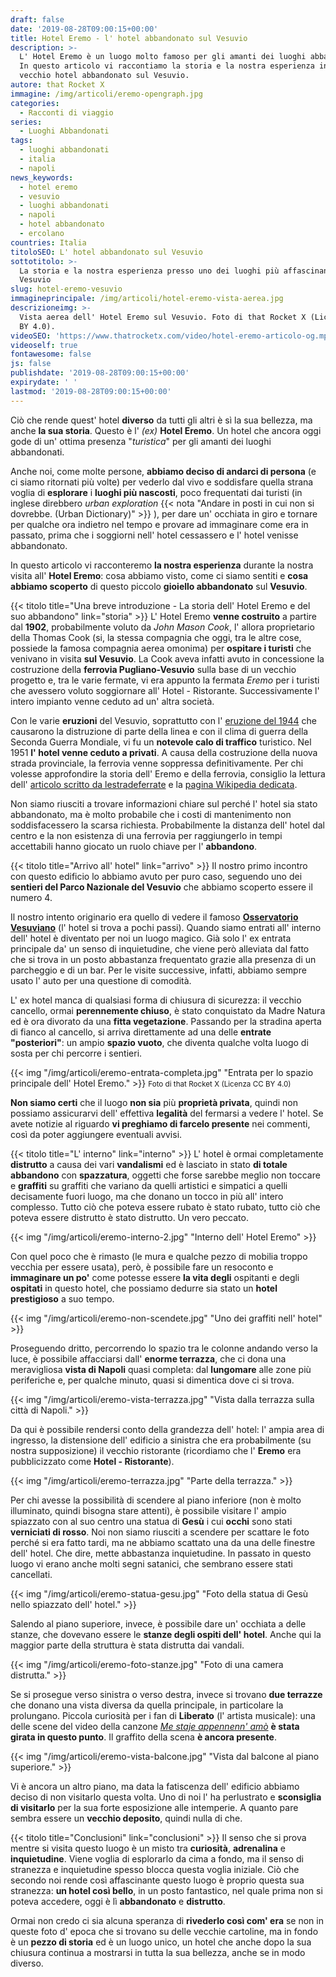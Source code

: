 ```yaml
---
draft: false
date: '2019-08-28T09:00:15+00:00'
title: Hotel Eremo - l' hotel abbandonato sul Vesuvio
description: >-
  L' Hotel Eremo è un luogo molto famoso per gli amanti dei luoghi abbandonati.
  In questo articolo vi raccontiamo la storia e la nostra esperienza in questo
  vecchio hotel abbandonato sul Vesuvio.
autore: that Rocket X
immagine: /img/articoli/eremo-opengraph.jpg
categories:
  - Racconti di viaggio
series:
  - Luoghi Abbandonati
tags:
  - luoghi abbandonati
  - italia
  - napoli
news_keywords:
  - hotel eremo
  - vesuvio
  - luoghi abbandonati
  - napoli
  - hotel abbandonato
  - ercolano
countries: Italia
titoloSEO: L' hotel abbandonato sul Vesuvio
sottotitolo: >-
  La storia e la nostra esperienza presso uno dei luoghi più affascinanti del
  Vesuvio
slug: hotel-eremo-vesuvio
immagineprincipale: /img/articoli/hotel-eremo-vista-aerea.jpg
descrizioneimg: >-
  Vista aerea dell' Hotel Eremo sul Vesuvio. Foto di that Rocket X (Licenza CC
  BY 4.0).
videoSEO: 'https://www.thatrocketx.com/video/hotel-eremo-articolo-og.mp4'
videoself: true
fontawesome: false
js: false
publishdate: '2019-08-28T09:00:15+00:00'
expirydate: ' '
lastmod: '2019-08-28T09:00:15+00:00'
---
```

Ciò che rende quest' hotel **diverso** da tutti gli altri è sì la sua bellezza, ma anche **la sua storia**. Questo è l' _(ex)_ **Hotel Eremo**. Un hotel che ancora oggi gode di un' ottima presenza "_turistica_" per gli amanti dei luoghi abbandonati. 

Anche noi, come molte persone, **abbiamo deciso di andarci di persona** (e ci siamo ritornati più volte) per vederlo dal vivo e soddisfare quella strana voglia di **esplorare** i **luoghi più nascosti**, poco frequentati dai turisti (in inglese direbbero _urban exploration_ {{< nota "Andare in posti in cui non si dovrebbe. (Urban Dictionary)" >}} ), per dare un' occhiata in giro e tornare per qualche ora indietro nel tempo e provare ad immaginare come era in passato, prima che i soggiorni nell' hotel cessassero e l' hotel venisse abbandonato.​

In questo articolo vi racconteremo **la nostra esperienza** durante la nostra visita all' **Hotel Eremo**: cosa abbiamo visto, come ci siamo sentiti e **cosa abbiamo scoperto** di questo piccolo **gioiello abbandonato** sul **Vesuvio**.​

{{< titolo title="Una breve introduzione - La storia dell' Hotel Eremo e del suo abbandono" link="storia" >}}​
L' Hotel Eremo **venne costruito** a partire dal **1902**, probabilmente voluto da _John Mason Cook_, l' allora proprietario della Thomas Cook (si, la stessa compagnia che oggi, tra le altre cose, possiede la famosa compagnia aerea omonima) per **ospitare i turisti** che venivano in visita **sul Vesuvio**. La Cook aveva infatti avuto in concessione la costruzione della **ferrovia Pugliano-Vesuvio** sulla base di un vecchio progetto e, tra le varie fermate, vi era appunto la fermata _Eremo_ per i turisti che avessero voluto soggiornare all' Hotel - Ristorante. Successivamente l' intero impianto venne ceduto ad un' altra società.​

Con le varie **eruzioni** del Vesuvio, soprattutto con l' [eruzione del 1944](https://it.wikipedia.org/wiki/Eruzione_del_Vesuvio_del_1944) che causarono la distruzione di parte della linea e con il clima di guerra della Seconda Guerra Mondiale, vi fu un **notevole calo di traffico** turistico. Nel 1951 **l' hotel venne ceduto a privati**. A causa della costruzione della nuova strada provinciale, la ferrovia venne soppressa definitivamente. Per chi volesse approfondire la storia dell' Eremo e della ferrovia, consiglio la lettura dell' [articolo scritto da lestradeferrate](http://www.lestradeferrate.it/mono67.htm) e la [pagina Wikipedia dedicata](https://it.wikipedia.org/wiki/Ferrovia_Pugliano-Vesuvio).​

Non siamo riusciti a trovare informazioni chiare sul perché l' hotel sia stato abbandonato, ma è molto probabile che i costi di mantenimento non soddisfacessero la scarsa richiesta. Probabilmente la distanza dell' hotel dal centro e la non esistenza di una ferrovia per raggiungerlo in tempi accettabili hanno giocato un ruolo chiave per l' **abbandono**.​

{{< titolo title="Arrivo all' hotel" link="arrivo" >}}​
Il nostro primo incontro con questo edificio lo abbiamo avuto per puro caso, seguendo uno dei **sentieri del Parco Nazionale del Vesuvio** che abbiamo scoperto essere il numero 4.​

Il nostro intento originario era quello di vedere il famoso **[Osservatorio Vesuviano](https://it.wikipedia.org/wiki/Osservatorio_Vesuviano)** (l' hotel si trova a pochi passi). Quando siamo entrati all' interno dell' hotel è diventato per noi un luogo magico. Già solo l' ex entrata principale da' un senso di inquietudine, che viene però alleviata dal fatto che si trova in un posto abbastanza frequentato grazie alla presenza di un parcheggio e di un bar. Per le visite successive, infatti, abbiamo sempre usato l' auto per una questione di comodità.​

L' ex hotel manca di qualsiasi forma di chiusura di sicurezza: il vecchio cancello, ormai **perennemente chiuso**, è stato conquistato da Madre Natura ed è ora divorato da una **fitta vegetazione**. Passando per la stradina aperta di fianco al cancello, si arriva direttamente ad una delle **entrate "posteriori"**: un ampio **spazio vuoto**, che diventa qualche volta luogo di sosta per chi percorre i sentieri.​

{{< img "/img/articoli/eremo-entrata-completa.jpg" "Entrata per lo spazio principale dell' Hotel Eremo." >}}
<small>Foto di that Rocket X (Licenza CC BY 4.0)</small>

**Non siamo certi** che il luogo **non sia** più **proprietà privata**, quindi non possiamo assicurarvi dell' effettiva **legalità** del fermarsi a vedere l' hotel. Se avete notizie al riguardo **vi preghiamo di farcelo presente** nei commenti, così da poter aggiungere eventuali avvisi.​

{{< titolo title="L' interno" link="interno" >}}​
L' hotel è ormai completamente **distrutto** a causa dei vari **vandalismi** ed è lasciato in stato **di totale abbandono** con **spazzatura**, oggetti che forse sarebbe meglio non toccare e **graffiti** su graffiti che variano da quelli artistici e simpatici a quelli decisamente fuori luogo, ma che donano un tocco in più all' intero complesso. Tutto ciò che poteva essere rubato è stato rubato, tutto ciò che poteva essere distrutto è stato distrutto. Un vero peccato.​

{{< img "/img/articoli/eremo-interno-2.jpg" "Interno dell' Hotel Eremo" >}}


Con quel poco che è rimasto (le mura e qualche pezzo di mobilia troppo vecchia per essere usata), però, è possibile fare un resoconto e **immaginare un po'** come potesse essere **la vita degli** ospitanti e degli **ospitati** in questo hotel, che possiamo dedurre sia stato un **hotel prestigioso** a suo tempo.​

{{< img "/img/articoli/eremo-non-scendete.jpg" "Uno dei graffiti nell' hotel" >}}


Proseguendo dritto, percorrendo lo spazio tra le colonne andando verso la luce, è possibile affacciarsi dall' **enorme terrazza**, che ci dona una meravigliosa **vista di Napoli** quasi completa: dal **lungomare** alle zone più periferiche e, per qualche minuto, quasi si dimentica dove ci si trova. 

{{< img "/img/articoli/eremo-vista-terrazza.jpg" "Vista dalla terrazza sulla città di Napoli." >}}


Da qui è possibile rendersi conto della grandezza dell' hotel: l' ampia area di ingresso, la distensione dell' edificio a sinistra che era probabilmente (su nostra supposizione) il vecchio ristorante (ricordiamo che l' **Eremo** era pubblicizzato come **Hotel - Ristorante**).​

{{< img "/img/articoli/eremo-terrazza.jpg" "Parte della terrazza." >}}


Per chi avesse la possibilità di scendere al piano inferiore (non è molto illuminato, quindi bisogna stare attenti), è possibile visitare l' ampio spiazzato con al suo centro una statua di **Gesù** i cui **occhi** sono stati **verniciati di rosso**. Noi non siamo riusciti a scendere per scattare le foto perché si era fatto tardi, ma ne abbiamo scattato una da una delle finestre dell' hotel. Che dire, mette abbastanza inquietudine. In passato in questo luogo vi erano anche molti segni satanici, che sembrano essere stati cancellati.​

{{< img "/img/articoli/eremo-statua-gesu.jpg" "Foto della statua di Gesù nello spiazzato dell' hotel." >}}


Salendo al piano superiore, invece, è possibile dare un' occhiata a delle stanze, che dovevano essere le **stanze degli ospiti dell' hotel**. Anche qui la maggior parte della struttura è stata distrutta dai vandali. 

{{< img "/img/articoli/eremo-foto-stanze.jpg" "Foto di una camera distrutta." >}}


Se si prosegue verso sinistra o verso destra, invece si trovano **due terrazze** che donano una vista diversa da quella principale, in particolare la prolungano. Piccola curiosità per i fan di **Liberato** (l' artista musicale): una delle scene del video della canzone [_Me staje appennenn' amò_](https://www.youtube.com/watch?v=8pFwPKNDF6E) **è stata girata in questo punto**. Il graffito della scena **è ancora presente**.

{{< img "/img/articoli/eremo-vista-balcone.jpg" "Vista dal balcone al piano superiore." >}}


Vi è ancora un altro piano, ma data la fatiscenza dell' edificio abbiamo deciso di non visitarlo questa volta. Uno di noi l' ha perlustrato e **sconsiglia di visitarlo** per la sua forte esposizione alle intemperie. A quanto pare sembra essere un **vecchio deposito**, quindi nulla di che.​

{{< titolo title="Conclusioni" link="conclusioni" >}}​
Il senso che si prova mentre si visita questo luogo è un misto tra **curiosità**, **adrenalina** e **inquietudine**. Viene voglia di esplorarlo da cima a fondo, ma il senso di stranezza e inquietudine spesso blocca questa voglia iniziale. Ciò che secondo noi rende così affascinante questo luogo è proprio questa sua stranezza: **un hotel così bello**, in un posto fantastico, nel quale prima non si poteva accedere, oggi è lì **abbandonato** e **distrutto**.​

Ormai non credo ci sia alcuna speranza di **rivederlo così com' era** se non in queste foto d' epoca che si trovano su delle vecchie cartoline, ma in fondo è un **pezzo di storia** ed è un luogo unico, un hotel che anche dopo la sua chiusura continua a mostrarsi in tutta la sua bellezza, anche se in modo diverso.​
